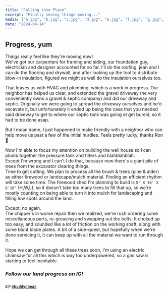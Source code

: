 ```yaml
---
title: "Falling into Place"
excerpt: "Finally seeing things moving..."
media: ["a.jpg", "b.jpg", "c.jpg", "d.jpg", "e.jpg", "f.jpg", "g.jpg", "h.jpg", "i.jpg", "j.jpg"]
date: "2024-04-14"
---
```


## Progress, yum
Things really feel like they're moving now! \
We've got our carpenters for framing and siding, our foundation guy, electrician and designer accounted for so far. I'll do the roofing, jean and I can do the flooring and drywall, and after looking up the tool to distribute blow-in insulation, figured we might as well do the insulation ourselves too.

That leaves us with HVAC and plumbing, which is a work in progress. Our neighbor has helped us clear, and extended the gravel driveway (he very conveniently owns a gravel & septic company) and did our driveway and septic. Originally we were going to spread the driveway ourselves and he'd excavate it, but unfortunately it ended up being the case that you needed said driveway to get to where our septic tank was going ot get bureid, so it had to be done asap.

But I mean damn, I just happened to make friendly with a neighbor who can help move us past a few of the initial hurdles. Feels pretty lucky, thanks Ron 👋

Now I'm able to focus my attention on building the well house so I can plumb together the pressure tank and filters and blahblahblah. \
Except I'm wrong and I can't I do that, because now there's a giant pile of trees from the excavator clearing things. \
Time to get cutting. We plan to process all the brush & trees (pine & alder) as either firewood or landscape/mulch material. Finding an efficient rhythm will take some time. The firewood shed I'm planning to build is `5' X 16' X 6'10"` (H,W,L), so it doesn't take too many trees to fill that up, so we're mostly counting on being able to turn it into mulch for landscaping and filling low spots around the land.

Except, no again. \
The chipper's in worse repair then we realized, we're rush ordering some miscellaneous parts, re-greasing and swapping out the belts. It choked up too easy, and sounded like a lot of friction on the working shaft, along with some blunt blade plates. A bit of a side-quest, but hopefully when we're done servicing it, it can keep up with all the material we want to run through it.

Hope we can get through all these trees soon, I'm using an electric chainsaw for all this which is way too underpowered, so a gas saw is starting to feel inevitable.

### *Follow our land progress on IG!*
#### 👉 [`@buddynbean`](https://instagram.com/buddynbean)
